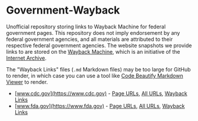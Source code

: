 # Government-Wayback
Unofficial repository storing links to Wayback Machine for federal government pages. This repository does not imply endorsement by any federal government agencies, and all materials are attributed to their respective federal government agencies. The website snapshots we provide links to are stored on the [Wayback Machine](https://web.archive.org/), which is an initiative of the [Internet Archive](https://archive.org/).

The "Wayback Links" files (`.md` Markdown files) may be too large for GitHub to render, in which case you can use a tool like [Code Beautify Markdown Viewer](https://codebeautify.org/markdown-viewer) to render.

* [www.cdc.gov](https://www.cdc.gov) - [Page URLs](www.cdc.gov.txt), [All URLs](www.cdc.gov.all.txt), [Wayback Links](https://docsify-this.net/?basePath=https://raw.githubusercontent.com/Niema-Lab/Government-Wayback/refs/heads/main&homepage=www.cdc.gov.md#/)
* [www.fda.gov](https://www.fda.gov) - [Page URLs](www.fda.gov.txt), [All URLs](www.fda.gov.all.txt), [Wayback Links](https://docsify-this.net/?basePath=https://raw.githubusercontent.com/Niema-Lab/Government-Wayback/refs/heads/main&homepage=www.fda.gov.md#/)
